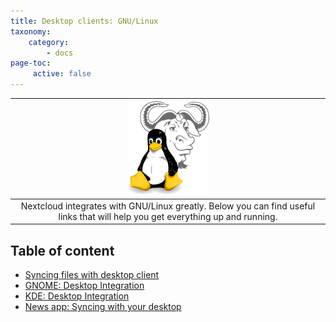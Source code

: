 ```yaml
---
title: Desktop clients: GNU/Linux
taxonomy:
    category:
        - docs
page-toc:
     active: false
---
```

|![](gnu_linux.png)|
|:--:|
|Nextcloud integrates with GNU/Linux greatly. Below you can find useful links that will help you get everything up and running.|

 ## Table of content
 - [Syncing files with desktop client](desktop-sync-client)
 - [GNOME: Desktop Integration](gnome-desktop-integration)
 - [KDE: Desktop Integration](kde-desktop-integration)
 - [News app: Syncing with your desktop](news-app-syncing)
